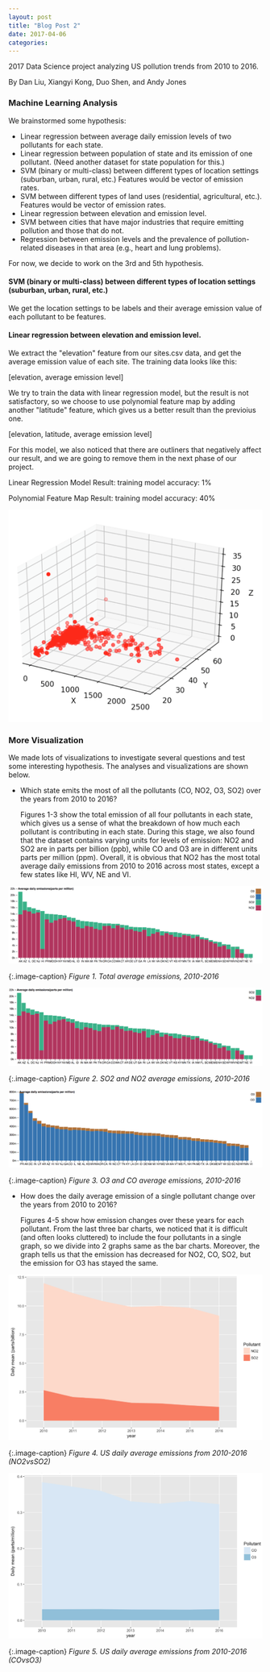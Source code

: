 ```yaml
---
layout: post
title: "Blog Post 2"
date: 2017-04-06
categories: 
---
```

2017 Data Science project analyzing US pollution trends from 2010 to 2016.


By Dan Liu, Xiangyi Kong, Duo Shen, and Andy Jones

### Machine Learning Analysis
We brainstormed some hypothesis:

* Linear regression between average daily emission levels of two pollutants for each state.
* Linear regression between population of state and its emission of one pollutant. (Need another dataset for state population for this.)
* SVM (binary or multi-class) between different types of location settings (suburban, urban, rural, etc.)
Features would be vector of emission rates.
* SVM between different types of land uses (residential, agricultural, etc.).
Features would be vector of emission rates.
* Linear regression between elevation and emission level.
* SVM between cities that have major industries that require emitting pollution and those that do not.
* Regression between emission levels and the prevalence of pollution-related diseases in that area (e.g., heart and lung problems).

For now, we decide to work on the 3rd and 5th hypothesis.

#### SVM (binary or multi-class) between different types of location settings (suburban, urban, rural, etc.)

We get the location settings to be labels and their average emission value of each pollutant to be features.


#### Linear regression between elevation and emission level.

We extract the "elevation" feature from our sites.csv data, and get the average emission value of each site. The training data looks like this:

[elevation, average emission level]

We try to train the data with linear regression model, but the result is not satisfactory, so we choose to use polynomial feature map by adding another "latitude" feature, which gives us a better result than the previoius one.  

[elevation, latitude, average emission level]

For this model, we also noticed that there are outliners that negatively affect our result, and we are going to remove them in the next phase of our project. 

Linear Regression Model Result:
training model accuracy: 1%

Polynomial Feature Map Result:
training model accuracy: 40%

![training data points](/images/datapoints.png)



### More Visualization
We made lots of visualizations to investigate several questions and test some interesting hypothesis. The analyses and visualizations are shown below.

* Which state emits the most of all the pollutants (CO, NO2, O3, SO2) over the years from 2010 to 2016?

	Figures 1-3 show the total emission of all four pollutants in each state,  which gives us a sense of what the breakdown of how much each pollutant is contributing in each state. During this stage, we also found that the dataset contains varying units for levels of emission: NO2 and SO2 are in parts per billion (ppb), while CO and O3 are in different units parts per million (ppm). Overall, it is obvious that NO2 has the most total average daily emissions from 2010 to 2016 across most states, except a few states like HI, WV, NE and VI.

![Figure 1. Total average emissions, 2010-2016](/images/Total_average_emissions_2010-2016.png) 

{:.image-caption}
*Figure 1. Total average emissions, 2010-2016*

![Figure 2. SO2 and NO2 average emissions, 2010-2016](/images/SO2_and_NO2_average_emissions_2010-2016.png)

{:.image-caption}
*Figure 2. SO2 and NO2 average emissions, 2010-2016*

![Figure 3. O3 and CO average emissions, 2010-2016](/images/O3_and_CO_average_emissions_2010-2016.png)

{:.image-caption}
*Figure 3. O3 and CO average emissions, 2010-2016*

* How does the daily average emission of a single pollutant change over the years from 2010 to 2016?

	Figures 4-5 show how emission changes over these years for each pollutant.  From the last three bar charts, we noticed that it is difficult (and often looks cluttered) to include the four pollutants in a single graph, so we divide into 2 graphs same as the bar charts. Moreover, the graph tells us that the emission has decreased for NO2, CO, SO2, but the emission for O3 has stayed the same.

![Figure 4. US daily average emissions from 2010-2016 (NO2vsSO2)](/images/US_daily_average_emissions_from_2010-2016_NO2vsSO2.png)

{:.image-caption}
*Figure 4. US daily average emissions from 2010-2016 (NO2vsSO2)*

![Figure 5. US daily average emissions from 2010-2016 (COvsO3)](/images/US_daily_average_emissions_from_2010-2016_COvsO3.png)

{:.image-caption}
*Figure 5. US daily average emissions from 2010-2016 (COvsO3)*



